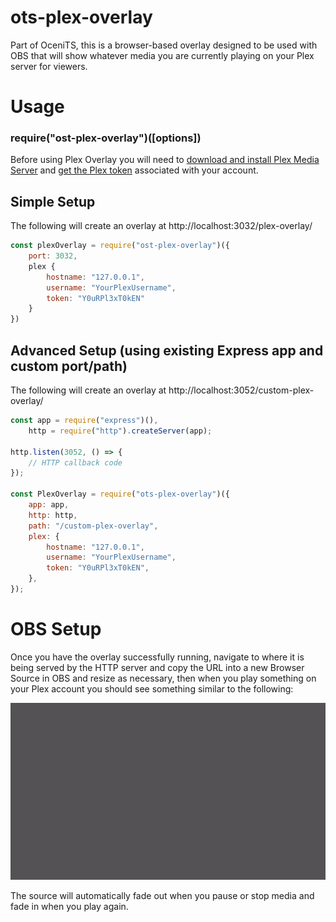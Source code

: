 # ots-plex-overlay

Part of OceniTS, this is a browser-based overlay designed to be used with OBS that will show whatever media you are currently playing on your Plex server for viewers.

# Usage

### require("ost-plex-overlay")([options])

Before using Plex Overlay you will need to [download and install Plex Media Server](https://www.plex.tv/media-server-downloads/) and [get the Plex token](https://support.plex.tv/articles/204059436-finding-an-authentication-token-x-plex-token/) associated with your account.

## Simple Setup

The following will create an overlay at http://localhost:3032/plex-overlay/

```js
const plexOverlay = require("ost-plex-overlay")({
    port: 3032,
    plex {
        hostname: "127.0.0.1",
        username: "YourPlexUsername",
        token: "Y0uRPl3xT0kEN"
    }
})
```

## Advanced Setup (using existing Express app and custom port/path)

The following will create an overlay at http://localhost:3052/custom-plex-overlay/

```js
const app = require("express")(),
    http = require("http").createServer(app);

http.listen(3052, () => {
    // HTTP callback code
});

const PlexOverlay = require("ots-plex-overlay")({
    app: app,
    http: http,
    path: "/custom-plex-overlay",
    plex: {
        hostname: "127.0.0.1",
        username: "YourPlexUsername",
        token: "Y0uRPl3xT0kEN",
    },
});
```

# OBS Setup

Once you have the overlay successfully running, navigate to where it is being served by the HTTP server and copy the URL into a new Browser Source in OBS and resize as necessary, then when you play something on your Plex account you should see something similar to the following:

![](images/readme/example-obs.gif?raw=true)

The source will automatically fade out when you pause or stop media and fade in when you play again.
